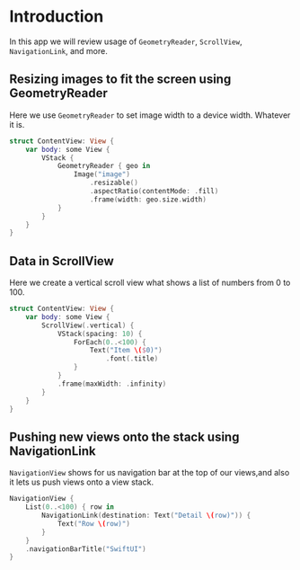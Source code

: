 # Introduction

In this app we will review usage of `GeometryReader`, `ScrollView`, `NavigationLink`, and more.

## Resizing images to fit the screen using GeometryReader

Here we use `GeometryReader` to set image width to a device width. Whatever it is.

```swift
struct ContentView: View {
    var body: some View {
        VStack {
            GeometryReader { geo in
                Image("image")
                    .resizable()
                    .aspectRatio(contentMode: .fill)
                    .frame(width: geo.size.width)
            }
        }
    }
}
```

## Data in ScrollView

Here we create a vertical scroll view what shows a list of numbers from 0 to 100.

```swift
struct ContentView: View {
    var body: some View {
        ScrollView(.vertical) {
            VStack(spacing: 10) {
                ForEach(0..<100) {
                    Text("Item \($0)")
                        .font(.title)
                }
            }
            .frame(maxWidth: .infinity)
        }
    }
}
```

## Pushing new views onto the stack using NavigationLink

`NavigationView` shows for us navigation bar at the top of our views,and also it lets us push views onto a view stack.

```swift
NavigationView {
    List(0..<100) { row in
        NavigationLink(destination: Text("Detail \(row)")) {
            Text("Row \(row)")
        }
    }
    .navigationBarTitle("SwiftUI")
}
```
